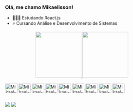 ### Olá, me chamo Mikaelisson!


- 👨🏻‍💻 Estudando React.js 
- ⚡ Cursando Análise e Desenvolvimento de Sistemas

<div align="center">
  <a href="https://github.com/Mikaelisson">
  <img height="150em" src="https://github-readme-stats.vercel.app/api?username=Mikaelisson&show_icons=true&theme=dark&include_all_commits=true&count_private=true"/>
  <img height="150em" src="https://github-readme-stats.vercel.app/api/top-langs/?username=Mikaelisson&layout=compact&langs_count=7&theme=dark"/>
</div>
  
<div style="display: inline_block"><br>
  <img align="center" alt="Mikael-HTML" height="30" width="40" src="https://cdn.jsdelivr.net/gh/devicons/devicon/icons/html5/html5-plain-wordmark.svg">
  <img align="center" alt="Mikael-CSS" height="30" width="40" src="https://cdn.jsdelivr.net/gh/devicons/devicon/icons/css3/css3-plain-wordmark.svg">
  <img align="center" alt="Mikael-CSS" height="30" width="40" src="https://cdn.jsdelivr.net/gh/devicons/devicon/icons/javascript/javascript-plain.svg">          
  <img align="center" alt="Mikael-CSS" height="30" width="40" src="https://cdn.jsdelivr.net/gh/devicons/devicon/icons/react/react-original-wordmark.svg">            
  <img align="center" alt="Mikael-CSS" height="30" width="40" src="https://cdn.jsdelivr.net/gh/devicons/devicon/icons/bootstrap/bootstrap-original-wordmark.svg">
  <img align="center" alt="Mikael-CSS" height="30" width="40" src="https://cdn.jsdelivr.net/gh/devicons/devicon/icons/nodejs/nodejs-plain.svg">          
  <img align="center" alt="Mikael-CSS" height="30" width="40" src="https://cdn.jsdelivr.net/gh/devicons/devicon/icons/express/express-original-wordmark.svg">          
  <img align="center" alt="Mikael-CSS" height="30" width="40" src="https://cdn.jsdelivr.net/gh/devicons/devicon/icons/mongodb/mongodb-original.svg">
  <img align="center" alt="Mikael-CSS" height="30" width="40" src="https://cdn.jsdelivr.net/gh/devicons/devicon/icons/firebase/firebase-plain.svg">        
</div>
  
  ##
  
<div> 
  <a href = "mailto:mikaelissongesuino@gmail.com"><img src="https://img.shields.io/badge/Gmail-D14836?style=for-the-badge&logo=gmail&logoColor=white" target="_blank"></a>
  <a href="https://www.linkedin.com/in/mikaelisson/" target="_blank"><img src="https://img.shields.io/badge/-LinkedIn-%230077B5?style=for-the-badge&logo=linkedin&logoColor=white" target="_blank"></a> 
</div>
